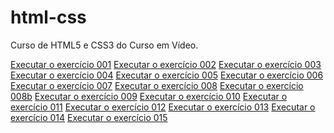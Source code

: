 # html-css
 Curso de HTML5 e CSS3 do Curso em Vídeo.

<a href= "https://luis-sfurlan.github.io/html-css/exercicios/ex001/index.html">Executar o exercício 001</a>
<a href= "https://luis-sfurlan.github.io/html-css/exercicios/ex002/index.html">Executar o exercício 002</a>
<a href= "https://luis-sfurlan.github.io/html-css/exercicios/ex003/index.html">Executar o exercício 003</a>
<a href= "https://luis-sfurlan.github.io/html-css/exercicios/ex004/index.html">Executar o exercício 004</a>
<a href= "https://luis-sfurlan.github.io/html-css/exercicios/ex005/index.html">Executar o exercício 005</a>
<a href= "https://luis-sfurlan.github.io/html-css/exercicios/ex006/index.html">Executar o exercício 006</a>
<a href= "https://luis-sfurlan.github.io/html-css/exercicios/ex007/index.html">Executar o exercício 007</a>
<a href= "https://luis-sfurlan.github.io/html-css/exercicios/ex008/index.html">Executar o exercício 008</a>
<a href= "https://luis-sfurlan.github.io/html-css/exercicios/ex008b/index.html">Executar o exercício 008b</a>
<a href= "https://luis-sfurlan.github.io/html-css/exercicios/ex009/index.html">Executar o exercício 009</a>
<a href= "https://luis-sfurlan.github.io/html-css/exercicios/ex010/index.html">Executar o exercício 010</a>
<a href= "https://luis-sfurlan.github.io/html-css/exercicios/ex011/index.html">Executar o exercício 011</a>
<a href= "https://luis-sfurlan.github.io/html-css/exercicios/ex012/index.html">Executar o exercício 012</a>
<a href= "https://luis-sfurlan.github.io/html-css/exercicios/ex013/index.html">Executar o exercício 013</a>
<a href= "https://luis-sfurlan.github.io/html-css/exercicios/ex014/index.html">Executar o exercício 014</a>
<a href= "https://luis-sfurlan.github.io/html-css/exercicios/ex015/index.html">Executar o exercício 015</a>